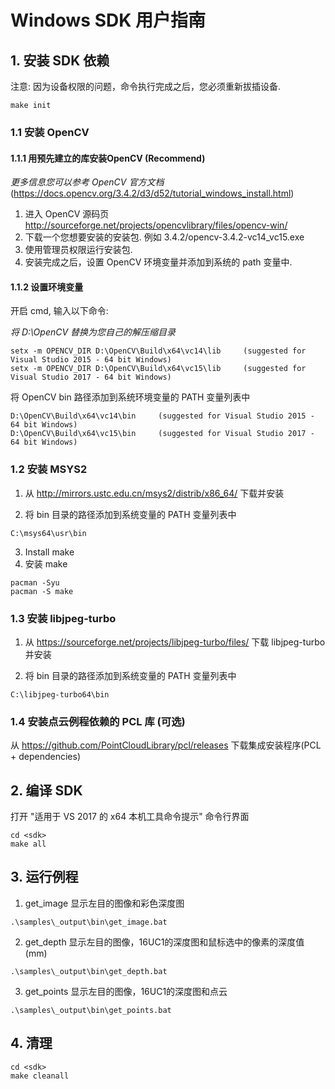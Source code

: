 # Windows SDK 用户指南

## 1. 安装 SDK 依赖

注意: 因为设备权限的问题，命令执行完成之后，您必须重新拔插设备.
```
make init
```

### 1.1 安装 OpenCV

#### 1.1.1 用预先建立的库安装OpenCV (Recommend)

*更多信息您可以参考 OpenCV 官方文档* (https://docs.opencv.org/3.4.2/d3/d52/tutorial_windows_install.html)

1) 进入 OpenCV 源码页 http://sourceforge.net/projects/opencvlibrary/files/opencv-win/
2) 下载一个您想要安装的安装包. 例如 3.4.2/opencv-3.4.2-vc14_vc15.exe
3) 使用管理员权限运行安装包.
4) 安装完成之后，设置 OpenCV 环境变量并添加到系统的 path 变量中.

#### 1.1.2 设置环境变量

开启 cmd, 输入以下命令:

*将 D:\OpenCV 替换为您自己的解压缩目录*

```
setx -m OPENCV_DIR D:\OpenCV\Build\x64\vc14\lib     (suggested for Visual Studio 2015 - 64 bit Windows)
setx -m OPENCV_DIR D:\OpenCV\Build\x64\vc15\lib     (suggested for Visual Studio 2017 - 64 bit Windows)
```
将 OpenCV bin 路径添加到系统环境变量的 PATH 变量列表中

```
D:\OpenCV\Build\x64\vc14\bin     (suggested for Visual Studio 2015 - 64 bit Windows)
D:\OpenCV\Build\x64\vc15\bin     (suggested for Visual Studio 2017 - 64 bit Windows)
```
### 1.2 安装 MSYS2

1) 从 http://mirrors.ustc.edu.cn/msys2/distrib/x86_64/ 下载并安装

2) 将 bin 目录的路径添加到系统变量的 PATH 变量列表中

```
C:\msys64\usr\bin
```

3) Install make
3) 安装 make

```
pacman -Syu
pacman -S make
```

### 1.3 安装 libjpeg-turbo

1) 从 https://sourceforge.net/projects/libjpeg-turbo/files/ 下载 libjpeg-turbo 并安装

2) 将 bin 目录的路径添加到系统变量的 PATH 变量列表中

```
C:\libjpeg-turbo64\bin
```

### 1.4 安装点云例程依赖的 PCL 库 (可选)

从 https://github.com/PointCloudLibrary/pcl/releases 下载集成安装程序(PCL + dependencies)

## 2. 编译 SDK

打开 "适用于 VS 2017 的 x64 本机工具命令提示" 命令行界面

```
cd <sdk>
make all
```

## 3. 运行例程

1) get_image 显示左目的图像和彩色深度图

```
.\samples\_output\bin\get_image.bat
```

2) get_depth 显示左目的图像，16UC1的深度图和鼠标选中的像素的深度值(mm)

```
.\samples\_output\bin\get_depth.bat
```

3) get_points 显示左目的图像，16UC1的深度图和点云

```
.\samples\_output\bin\get_points.bat
```

## 4. 清理

```
cd <sdk>
make cleanall
```
